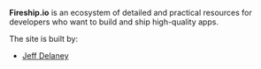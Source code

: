 
**Fireship.io** is an ecosystem of detailed and practical resources for developers who want to build and ship high-quality apps.

The site is built by:

* [Jeff Delaney](https://fireship.io/contributors/jeff-delaney/)
